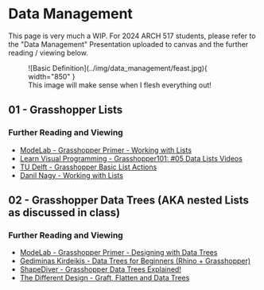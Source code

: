 # Data Management

This page is very much a WIP. For 2024 ARCH 517 students, please refer to the "Data Management" Presentation uploaded to canvas and the further reading / viewing below. 

<figure markdown>
  ![Basic Definition](../img/data_management/feast.jpg){ width="850" }
  <figcaption>This image will make sense when I flesh everything out!</figcaption>
</figure>

## 01 - Grasshopper Lists

### Further Reading and Viewing
* [ModeLab - Grasshopper Primer - Working with Lists](https://modelab.gitbooks.io/grasshopper-primer/content/1-foundations/1-4/0_designing-with-lists.html)
* [Learn Visual Programming - Grasshopper101: #05 Data Lists Videos](https://www.youtube.com/playlist?list=PLzkN3pByh-yKvcSh6DO5hEAkyzSg4twJp)
* [TU Delft - Grasshopper Basic List Actions](http://wiki.bk.tudelft.nl/toi-pedia/Grasshopper_Basic_List_Actions)
* [Danil Nagy - Working with Lists](https://medium.com/intro-to-grasshopper/working-with-lists-e9ce209f0bd5)

## 02 - Grasshopper Data Trees (AKA nested Lists as discussed in class)

### Further Reading and Viewing
* [ModeLab - Grasshopper Primer - Designing with Data Trees](https://modelab.gitbooks.io/grasshopper-primer/content/1-foundations/1-5/0_designing-with-data-trees.html)
* [Gediminas Kirdeikis - Data Trees for Beginners (Rhino + Grasshopper)](https://www.youtube.com/watch?v=ThCEIgqElQg)
* [ShapeDiver - Grasshopper Data Trees Explained!](https://www.shapediver.com/blog/grasshopper-data-trees-explained-pt-1)
* [The Different Design - Graft, Flatten and Data Trees](https://www.youtube.com/watch?v=VCAzOrQH4Hk)
